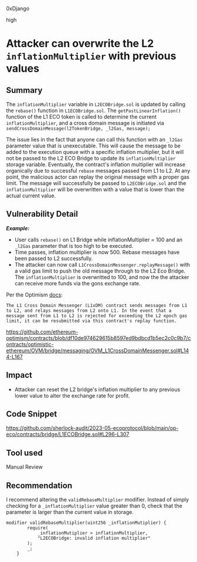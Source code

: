 0xDjango

high

# Attacker can overwrite the L2 `inflationMultiplier` with previous values

## Summary
The `inflationMultiplier` variable in `L2ECOBridge.sol` is updated by calling the `rebase()` function in `L1ECOBridge.sol`. The `getPastLinearInflation()` function of the L1 ECO token is called to determine the current `inflationMultiplier`, and a cross domain message is initiated via `sendCrossDomainMessage(l2TokenBridge, _l2Gas, message);`

The issue lies in the fact that anyone can call this function with an `_l2Gas` parameter value that is unexecutable. This will cause the message to be added to the execution queue with a specific inflation multiplier, but it will not be passed to the L2 ECO Bridge to update its `inflationMultiplier` storage variable. Eventually, the contract's inflation multiplier will increase organically due to successful `rebase` messages passed from L1 to L2. At any point, the malicious actor can replay the original message with a proper gas limit. The message will successfully be passed to `L2ECOBridge.sol` and the `inflationMultiplier` will be overwritten with a value that is lower than the actual current value.

## Vulnerability Detail
***Example:***

- User calls `rebase()` on L1 Bridge while inflationMultiplier = 100 and an `_l2Gas` parameter that is too high to be executed.
- Time passes, inflation multiplier is now 500. Rebase messages have been passed to L2 successfully.
- The attacker can now call `L1CrossDomainMessenger.replayMessage()` with a valid gas limit to push the old message through to the L2 Eco Bridge. The `inflationMultiplier` is overwritted to 100, and now the the attacker can receive more funds via the gons exchange rate.

Per the Optimism [docs](https://community.optimism.io/docs/protocol/protocol-2.0/#l1crossdomainmessenger):

`The L1 Cross Domain Messenger (L1xDM) contract sends messages from L1 to L2, and relays messages from L2 onto L1. In the event that a message sent from L1 to L2 is rejected for exceeding the L2 epoch gas limit, it can be resubmitted via this contract's replay function.`

https://github.com/ethereum-optimism/contracts/blob/df10de974629615b8597ed9bdbcd1b5ec2c0c9b7/contracts/optimistic-ethereum/OVM/bridge/messaging/OVM_L1CrossDomainMessenger.sol#L144-L167

## Impact
- Attacker can reset the L2 bridge's inflation multiplier to any previous lower value to alter the exchange rate for profit.

## Code Snippet
https://github.com/sherlock-audit/2023-05-ecoprotocol/blob/main/op-eco/contracts/bridge/L1ECOBridge.sol#L296-L307

## Tool used

Manual Review

## Recommendation
I recommend altering the `validRebaseMultiplier` modifier. Instead of simply checking for a `_inflationMultiplier` value greater than 0, check that the parameter is larger than the current value in storage.

```solidity
modifier validRebaseMultiplier(uint256 _inflationMutiplier) {
        require(
            _inflationMutiplier > inflationMultiplier,
            "L2ECOBridge: invalid inflation multiplier"
        );
        _;
    }
```
